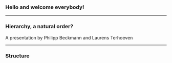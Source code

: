 ### Hello and welcome everybody!

---

### Hierarchy, a natural order?

A presentation by Philipp Beckmann and Laurens Terhoeven

---

### Structure

##
